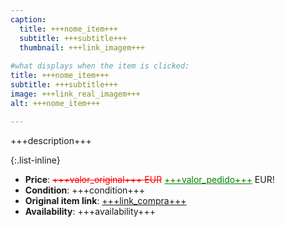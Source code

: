 ```yaml
---
caption:
  title: +++nome_item+++
  subtitle: +++subtitle+++
  thumbnail: +++link_imagem+++
  
#what displays when the item is clicked:
title: +++nome_item+++
subtitle: +++subtitle+++
image: +++link_real_imagem+++
alt: +++nome_item+++

---
```

+++description+++

{:.list-inline} 
- **Price**: <span style="color:red"><del>+++valor_original+++ EUR</del></span> <span style="color:green"><ins>+++valor_pedido+++</ins></span> EUR!
- **Condition**: +++condition+++
- **Original item link**: [+++link_compra+++](Here)
- **Availability**: +++availability+++
